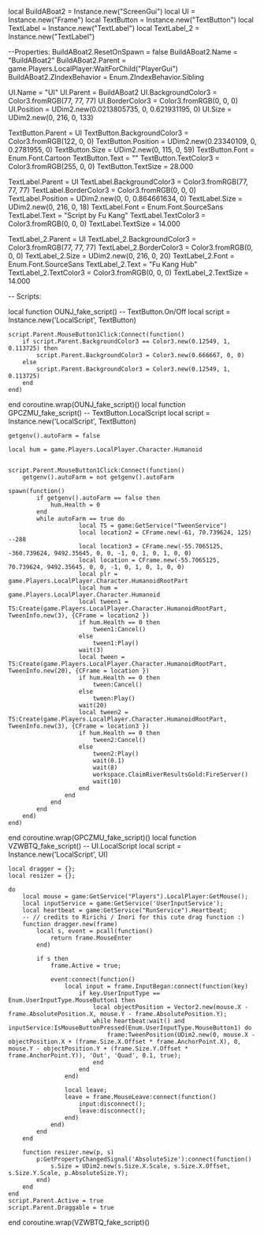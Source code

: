 local BuildABoat2 = Instance.new("ScreenGui")
local UI = Instance.new("Frame")
local TextButton = Instance.new("TextButton")
local TextLabel = Instance.new("TextLabel")
local TextLabel_2 = Instance.new("TextLabel")

--Properties:
BuildABoat2.ResetOnSpawn = false
BuildABoat2.Name = "BuildABoat2"
BuildABoat2.Parent = game.Players.LocalPlayer:WaitForChild("PlayerGui")
BuildABoat2.ZIndexBehavior = Enum.ZIndexBehavior.Sibling

UI.Name = "UI"
UI.Parent = BuildABoat2
UI.BackgroundColor3 = Color3.fromRGB(77, 77, 77)
UI.BorderColor3 = Color3.fromRGB(0, 0, 0)
UI.Position = UDim2.new(0.0213805735, 0, 0.621931195, 0)
UI.Size = UDim2.new(0, 216, 0, 133)

TextButton.Parent = UI
TextButton.BackgroundColor3 = Color3.fromRGB(122, 0, 0)
TextButton.Position = UDim2.new(0.23340109, 0, 0.2781955, 0)
TextButton.Size = UDim2.new(0, 115, 0, 59)
TextButton.Font = Enum.Font.Cartoon
TextButton.Text = ""
TextButton.TextColor3 = Color3.fromRGB(255, 0, 0)
TextButton.TextSize = 28.000

TextLabel.Parent = UI
TextLabel.BackgroundColor3 = Color3.fromRGB(77, 77, 77)
TextLabel.BorderColor3 = Color3.fromRGB(0, 0, 0)
TextLabel.Position = UDim2.new(0, 0, 0.864661634, 0)
TextLabel.Size = UDim2.new(0, 216, 0, 18)
TextLabel.Font = Enum.Font.SourceSans
TextLabel.Text = "Script by Fu Kang"
TextLabel.TextColor3 = Color3.fromRGB(0, 0, 0)
TextLabel.TextSize = 14.000

TextLabel_2.Parent = UI
TextLabel_2.BackgroundColor3 = Color3.fromRGB(77, 77, 77)
TextLabel_2.BorderColor3 = Color3.fromRGB(0, 0, 0)
TextLabel_2.Size = UDim2.new(0, 216, 0, 20)
TextLabel_2.Font = Enum.Font.SourceSans
TextLabel_2.Text = "Fu Kang Hub"
TextLabel_2.TextColor3 = Color3.fromRGB(0, 0, 0)
TextLabel_2.TextSize = 14.000

-- Scripts:

local function OUNJ_fake_script() -- TextButton.On/Off 
	local script = Instance.new('LocalScript', TextButton)

	script.Parent.MouseButton1Click:Connect(function()
		if script.Parent.BackgroundColor3 == Color3.new(0.12549, 1, 0.113725) then
			script.Parent.BackgroundColor3 = Color3.new(0.666667, 0, 0)
		else
			script.Parent.BackgroundColor3 = Color3.new(0.12549, 1, 0.113725)
		end
	end)
end
coroutine.wrap(OUNJ_fake_script)()
local function GPCZMU_fake_script() -- TextButton.LocalScript 
	local script = Instance.new('LocalScript', TextButton)

	getgenv().autoFarm = false
	
	local hum = game.Players.LocalPlayer.Character.Humanoid
	
	
	script.Parent.MouseButton1Click:Connect(function()
		getgenv().autoFarm = not getgenv().autoFarm
		
	spawn(function()
			if getgenv().autoFarm == false then
				hum.Health = 0
			end
			while autoFarm == true do
						local TS = game:GetService("TweenService")
						local location2 = CFrame.new(-61, 70.739624, 125) --288
						local location3 = CFrame.new(-55.7065125, -360.739624, 9492.35645, 0, 0, -1, 0, 1, 0, 1, 0, 0)
						local location = CFrame.new(-55.7065125, 70.739624, 9492.35645, 0, 0, -1, 0, 1, 0, 1, 0, 0)
						local plr = game.Players.LocalPlayer.Character.HumanoidRootPart
						local hum = game.Players.LocalPlayer.Character.Humanoid
						local tween1 = TS:Create(game.Players.LocalPlayer.Character.HumanoidRootPart, TweenInfo.new(3), {CFrame = location2 })
						if hum.Health == 0 then
							tween1:Cancel()
						else
							tween1:Play()
						wait(3)
						local tween = TS:Create(game.Players.LocalPlayer.Character.HumanoidRootPart, TweenInfo.new(20), {CFrame = location })
						if hum.Health == 0 then
							tween:Cancel()
						else
							tween:Play()
						wait(20)
						local tween2 = TS:Create(game.Players.LocalPlayer.Character.HumanoidRootPart, TweenInfo.new(3), {CFrame = location3 })
						if hum.Health == 0 then
							tween2:Cancel()
						else
							tween2:Play()
							wait(0.1)
							wait(8)
							workspace.ClaimRiverResultsGold:FireServer()
							wait(10)
						end
					end
				end
			end
		end)
	end)
	
end
coroutine.wrap(GPCZMU_fake_script)()
local function VZWBTQ_fake_script() -- UI.LocalScript 
	local script = Instance.new('LocalScript', UI)

	local dragger = {}; 
	local resizer = {};
	
	do
		local mouse = game:GetService("Players").LocalPlayer:GetMouse();
		local inputService = game:GetService('UserInputService');
		local heartbeat = game:GetService("RunService").Heartbeat;
		-- // credits to Ririchi / Inori for this cute drag function :)
		function dragger.new(frame)
			local s, event = pcall(function()
				return frame.MouseEnter
			end)
	
			if s then
				frame.Active = true;
	
				event:connect(function()
					local input = frame.InputBegan:connect(function(key)
						if key.UserInputType == Enum.UserInputType.MouseButton1 then
							local objectPosition = Vector2.new(mouse.X - frame.AbsolutePosition.X, mouse.Y - frame.AbsolutePosition.Y);
							while heartbeat:wait() and inputService:IsMouseButtonPressed(Enum.UserInputType.MouseButton1) do
								frame:TweenPosition(UDim2.new(0, mouse.X - objectPosition.X + (frame.Size.X.Offset * frame.AnchorPoint.X), 0, mouse.Y - objectPosition.Y + (frame.Size.Y.Offset * frame.AnchorPoint.Y)), 'Out', 'Quad', 0.1, true);
							end
						end
					end)
	
					local leave;
					leave = frame.MouseLeave:connect(function()
						input:disconnect();
						leave:disconnect();
					end)
				end)
			end
		end
	
		function resizer.new(p, s)
			p:GetPropertyChangedSignal('AbsoluteSize'):connect(function()
				s.Size = UDim2.new(s.Size.X.Scale, s.Size.X.Offset, s.Size.Y.Scale, p.AbsoluteSize.Y);
			end)
		end
	end
	script.Parent.Active = true
	script.Parent.Draggable = true
end
coroutine.wrap(VZWBTQ_fake_script)()
